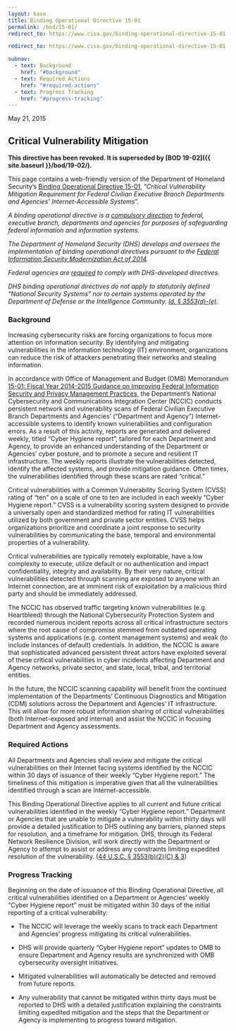 ```yaml
---
layout: base
title: Binding Operational Directive 15-01
permalink: /bod/15-01/
redirect_to: https://www.cisa.gov/binding-operational-directive-15-01

redirect_to: https://www.cisa.gov/binding-operational-directive-15-01

subnav:
  - text: Background
    href: "#background"
  - text: Required Actions
    href: "#required-actions"
  - text: Progress Tracking
    href: "#progress-tracking"
---
```

May 21, 2015
## Critical Vulnerability Mitigation

**This directive has been revoked. It is superseded by [BOD 19-02]({{ site.baseurl }}/bod/19-02/).**

This page contains a web-friendly version of the Department of Homeland Security’s [Binding Operational Directive 15-01](/assets/report/bod-15-01.pdf), “_Critical Vulnerability Mitigation Requirement for Federal Civilian Executive Branch Departments and Agencies' Internet-Accessible Systems_”.

*A binding operational directive is a [compulsory direction](https://www.congress.gov/113/plaws/publ283/PLAW-113publ283.pdf#page=2) to federal, executive branch, departments and agencies for purposes of safeguarding federal information and information systems.*

*The Department of Homeland Security (DHS) develops and oversees the implementation of binding operational directives pursuant to the [Federal Information Security Modernization Act of 2014](https://www.congress.gov/113/plaws/publ283/PLAW-113publ283.pdf#page=3).*

*Federal agencies are [required](https://www.congress.gov/113/plaws/publ283/PLAW-113publ283.pdf#page=6) to comply with DHS-developed directives.*

*DHS binding operational directives do not apply to statutorily defined "National Security Systems" nor to certain systems operated by the Department of Defense or the Intelligence Community. [Id. § 3553(d)-(e)](https://www.congress.gov/113/plaws/publ283/PLAW-113publ283.pdf#page=5).*

### Background

Increasing cybersecurity risks are forcing organizations to focus more
attention on information security. By identifying and mitigating
vulnerabilities in the information technology (IT) environment,
organizations can reduce the risk of attackers penetrating their
networks and stealing information.

In accordance with Office of Management and Budget (OMB) Memorandum
[15-01: Fiscal Year 2014-2015 Guidance on Improving Federal Information
Security and Privacy Management
Practices](https://www.whitehouse.gov/sites/whitehouse.gov/files/omb/memoranda/2015/m-15-01.pdf),
the Department’s National Cybersecurity and Communications Integration
Center (NCCIC) conducts persistent network and vulnerability scans of
Federal Civilian Executive Branch Departments and Agencies’ (“Department
and Agency”) Internet-accessible systems to identify known
vulnerabilities and configuration errors. As a result of this activity,
reports are generated and delivered weekly, titled “Cyber Hygiene
report”, tailored for each Department and Agency, to provide an enhanced
understanding of the Department or Agencies’ cyber posture, and to
promote a secure and resilient IT infrastructure. The weekly reports
illustrate the vulnerabilities detected, identify the affected systems,
and provide mitigation guidance. Often times, the vulnerabilities
identified through these scans are rated “critical.”

Critical vulnerabilities with a Common Vulnerability Scoring System
(CVSS) rating of “ten” on a scale of one to ten are included in each
weekly “Cyber Hygiene report.” CVSS is a vulnerability scoring system
designed to provide a universally open and standardized method for
rating IT vulnerabilities utilized by both government and private sector
entities. CVSS helps organizations prioritize and coordinate a joint
response to security vulnerabilities by communicating the base, temporal
and environmental properties of a vulnerability.

Critical vulnerabilities are typically remotely exploitable, have a low
complexity to execute, utilize default or no authentication and impact
confidentiality, integrity and availability. By their very nature,
critical vulnerabilities detected through scanning are exposed to anyone
with an Internet connection, are at imminent risk of exploitation by a
malicious third party and should be immediately addressed.

The NCCIC has observed traffic targeting known vulnerabilities (e.g.
Heartbleed) through the National Cybersecurity Protection System and
recorded numerous incident reports across all critical infrastructure
sectors where the root cause of compromise stemmed from outdated
operating systems and applications (e.g. content management systems) and
weak (to include instances of default) credentials. In addition, the
NCCIC is aware that sophisticated advanced persistent threat actors have
exploited several of these critical vulnerabilities in cyber incidents
affecting Department and Agency networks, private sector, and state,
local, tribal, and territorial entities.

In the future, the NCCIC scanning capability will benefit from the
continued implementation of the Departments’ Continuous Diagnostics and
Mitigation (CDM) solutions across the Department and Agencies’ IT
infrastructure. This will allow for more robust information sharing of
critical vulnerabilities (both Internet-exposed and internal) and assist
the NCCIC in focusing Department and Agency assessments.

### Required Actions

All Departments and Agencies shall review and mitigate the critical
vulnerabilities on their Internet facing systems identified by the NCCIC
within 30 days of issuance of their weekly “Cyber Hygiene report.” The
timeliness of this mitigation is imperative given that all the
vulnerabilities identified through a scan are Internet-accessible.

This Binding Operational Directive applies to all current and future
critical vulnerabilities identified in the weekly “Cyber Hygiene
report.” Department or Agencies that are unable to mitigate a
vulnerability within thirty days will provide a detailed justification
to DHS outlining any barriers, planned steps for resolution, and a
timeframe for mitigation. DHS, through its Federal Network Resilience
Division, will work directly with the Department or Agency to attempt to
assist or address any constraints limiting expedited resolution of the
vulnerability. ([44 U.S.C. § 3553(b)(2)(C) & 3](https://www.congress.gov/113/plaws/publ283/PLAW-113publ283.pdf#page=3))

### Progress Tracking

Beginning on the date of issuance of this Binding Operational Directive,
all critical vulnerabilities identified on a Department or Agencies’
weekly “Cyber Hygiene report” must be mitigated within 30 days of the
initial reporting of a critical vulnerability:

-   The NCCIC will leverage the weekly scans to track each Department
    and Agencies’ progress mitigating its critical vulnerabilities.

-   DHS will provide quarterly “Cyber Hygiene report” updates to OMB to
    ensure Department and Agency results are synchronized with OMB
    cybersecurity oversight initiatives.

-   Mitigated vulnerabilities will automatically be detected and removed
    from future reports.

-   Any vulnerability that cannot be mitigated within thirty days must
    be reported to DHS with a detailed justification explaining the
    constraints limiting expedited mitigation and the steps that the
    Department or Agency is implementing to progress toward mitigation.

